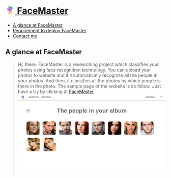 # [<img src="welcome/static/images/tubiao.png" width="30"> FaceMaster](http://123.206.213.40/)
* [A glance at FaceMaster](#a-glance-at-facemaster)
* [Requirement to deploy FaceMaster](#requirement-to-deploy-facemaster)
* [Contact me](#contact-me)

## A glance at FaceMaster
>Hi, there. FaceMaster is a researching project which classifies your photos using face recognition technology. You can upload your photos to website and it'll automatically recognize all the people in your photos. And then, it classifies all the photos by which people is there in the photo. The sample page of the website is as follow. 
>Just have a try by clicking at [FaceMaster](http://123.206.213.40/)
![Photo](sample.png)
